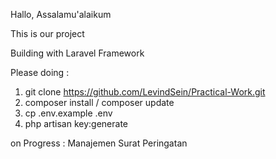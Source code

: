 Hallo, Assalamu'alaikum

This is our project

Building with Laravel Framework

Please doing :
1. git clone https://github.com/LevindSein/Practical-Work.git
2. composer install / composer update
3. cp .env.example .env
4. php artisan key:generate

on Progress :
Manajemen
Surat Peringatan